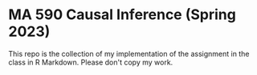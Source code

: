 # MA 590 Causal Inference (Spring 2023)

This repo is the collection of my implementation of the assignment in the class in R Markdown. Please don't copy my work.
